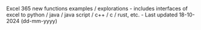 Excel 365 new functions examples / explorations - includes interfaces of excel to python / java / java script / c++ / c / rust, etc. - Last updated 18-10-2024 (dd-mm-yyyy) 

